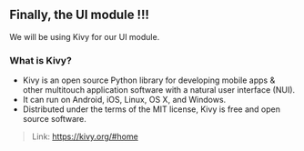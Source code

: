 ## Finally, the UI module !!!

We will be using Kivy for our UI module. 

### What is Kivy? 

- Kivy is an open source Python library for developing mobile apps & other multitouch application software with a natural user interface (NUI).
- It can run on Android, iOS, Linux, OS X, and Windows. 
- Distributed under the terms of the MIT license, Kivy is free and open source software.

> Link: https://kivy.org/#home
